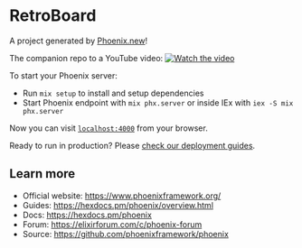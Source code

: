 # RetroBoard

A project generated by [Phoenix.new](https://fnf.dev/41J2okk)!

The companion repo to a YouTube video:
[![Watch the video](https://img.youtube.com/vi/Xbemvi42Ngs/maxresdefault.jpg)](https://youtu.be/Xbemvi42Ngs)

To start your Phoenix server:

* Run `mix setup` to install and setup dependencies
* Start Phoenix endpoint with `mix phx.server` or inside IEx with `iex -S mix phx.server`

Now you can visit [`localhost:4000`](http://localhost:4000) from your browser.

Ready to run in production? Please [check our deployment guides](https://hexdocs.pm/phoenix/deployment.html).

## Learn more

* Official website: https://www.phoenixframework.org/
* Guides: https://hexdocs.pm/phoenix/overview.html
* Docs: https://hexdocs.pm/phoenix
* Forum: https://elixirforum.com/c/phoenix-forum
* Source: https://github.com/phoenixframework/phoenix
